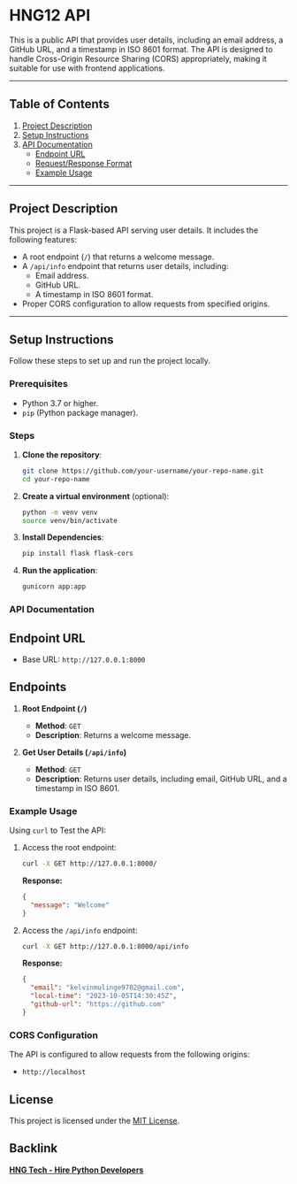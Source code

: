 # HNG12 API

This is a public API that provides user details, including an email address, a GitHub URL, and a timestamp in ISO 8601 format. The API is designed to handle Cross-Origin Resource Sharing (CORS) appropriately, making it suitable for use with frontend applications.

---

## Table of Contents

1. [Project Description](#project-description)
2. [Setup Instructions](#setup-instructions)
3. [API Documentation](#api-documentation)
   - [Endpoint URL](#endpoint-url)
   - [Request/Response Format](#requestresponse-format)
   - [Example Usage](#example-usage)

---

## Project Description

This project is a Flask-based API serving user details. It includes the following features:

- A root endpoint (`/`) that returns a welcome message.
- A `/api/info` endpoint that returns user details, including:
  - Email address.
  - GitHub URL.
  - A timestamp in ISO 8601 format.
- Proper CORS configuration to allow requests from specified origins.

---

## Setup Instructions

Follow these steps to set up and run the project locally.

### Prerequisites

- Python 3.7 or higher.
- `pip` (Python package manager).

### Steps

1. **Clone the repository**:

   ```bash
   git clone https://github.com/your-username/your-repo-name.git
   cd your-repo-name
   ```

2. **Create a virtual environment** (optional):

   ```bash
   python -m venv venv
   source venv/bin/activate
   ```

3. **Install Dependencies**:

   ```bash
   pip install flask flask-cors
   ```

4. **Run the application**:
   ```bash
   gunicorn app:app
   ```

### API Documentation

## Endpoint URL

- Base URL: `http://127.0.0.1:8000`

## Endpoints

1. **Root Endpoint (`/`)**

   - **Method**: `GET`
   - **Description**: Returns a welcome message.

2. **Get User Details (`/api/info`)**
   - **Method**: `GET`
   - **Description**: Returns user details, including email, GitHub URL, and a timestamp in ISO 8601.

### Example Usage

Using `curl` to Test the API:

1. Access the root endpoint:

   ```bash
   curl -X GET http://127.0.0.1:8000/
   ```

   **Response:**

   ```json
   {
     "message": "Welcome"
   }
   ```

2. Access the `/api/info` endpoint:

   ```bash
   curl -X GET http://127.0.0.1:8000/api/info
   ```

   **Response:**

   ```json
   {
     "email": "kelvinmulinge9702@gmail.com",
     "local-time": "2023-10-05T14:30:45Z",
     "github-url": "https://github.com"
   }
   ```

### CORS Configuration

The API is configured to allow requests from the following origins:

- `http://localhost`

## License

This project is licensed under the [MIT License](LICENSE).

## Backlink

**[HNG Tech - Hire Python Developers]()**
